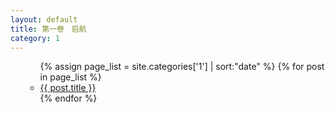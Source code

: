 ```yaml
---
layout: default
title: 第一卷　启航
category: 1
---
```


<ul>
  <ul>
    {% assign page_list = site.categories['1'] | sort:"date" %}
    {% for post in page_list %}
      <li><a href="{{ post.url | prepend: site.github.url }}">{{ post.title }}</a></li>
    {% endfor %}
  </ul>
</ul>
